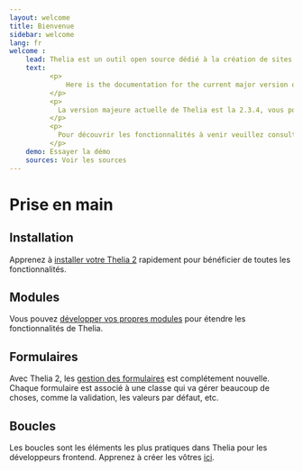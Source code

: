 ```yaml
---
layout: welcome
title: Bienvenue
sidebar: welcome
lang: fr
welcome :
    lead: Thelia est un outil open source dédié à la création de sites e-commerce ainsi qu'à la gestion de site de contenus. Ce logiciel est publié sous licence GPL.
    text:
          <p>
              Here is the documentation for the current major version of Thelia.<br/>
          </p>
          <p>
            La version majeure actuelle de Thelia est la 2.3.4, vous pouvez la télécharger <a href="http://thelia.net/#download">ici</a>
          </p>
          <p>
            Pour découvrir les fonctionnalités à venir veuillez consulter la <a href="http://thelia.net/community/roadmap">roadmap Thelia</a>
          </p>
    demo: Essayer la démo
    sources: Voir les sources
---
```


<div class="page-header">
    <h1>Prise en main</h1>
</div>

## Installation
Apprenez à [installer votre Thelia 2](/fr/documentation/installation.html) rapidement pour bénéficier de toutes les fonctionnalités.

## Modules
Vous pouvez [développer vos propres modules](/fr/documentation/modules/index.html) pour étendre les fonctionnalités de Thelia.

## Formulaires
Avec Thelia 2, les [gestion des formulaires](/fr/documentation/formulaire/index.html) est complétement nouvelle. Chaque formulaire est associé à une classe qui va gérer beaucoup de choses, comme la validation, les valeurs par défaut, etc.

## Boucles
Les boucles sont les éléments les plus pratiques dans Thelia pour les développeurs frontend. Apprenez à créer les vôtres [ici](/fr/documentation/boucle/index.html).
